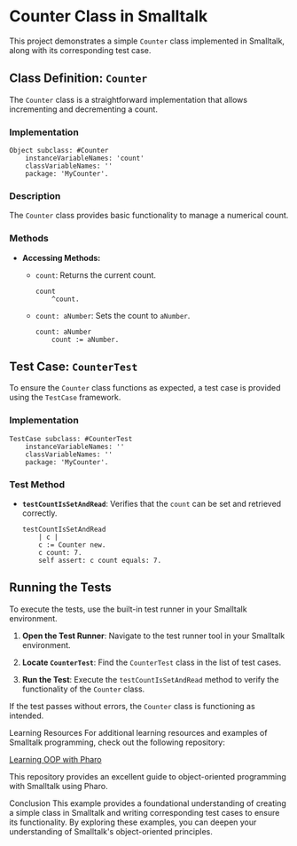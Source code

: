 # Counter Class in Smalltalk

This project demonstrates a simple `Counter` class implemented in Smalltalk, along with its corresponding test case.

## Class Definition: `Counter`

The `Counter` class is a straightforward implementation that allows incrementing and decrementing a count.

### Implementation

```smalltalk
Object subclass: #Counter
    instanceVariableNames: 'count'
    classVariableNames: ''
    package: 'MyCounter'.
```

### Description

The `Counter` class provides basic functionality to manage a numerical count.

### Methods

- **Accessing Methods:**

  - `count`: Returns the current count.

    ```smalltalk
    count
        ^count.
    ```

  - `count: aNumber`: Sets the count to `aNumber`.

    ```smalltalk
    count: aNumber
        count := aNumber.
    ```

## Test Case: `CounterTest`

To ensure the `Counter` class functions as expected, a test case is provided using the `TestCase` framework.

### Implementation

```smalltalk
TestCase subclass: #CounterTest
    instanceVariableNames: ''
    classVariableNames: ''
    package: 'MyCounter'.
```

### Test Method

- **`testCountIsSetAndRead`**: Verifies that the `count` can be set and retrieved correctly.

  ```smalltalk
  testCountIsSetAndRead
      | c |
      c := Counter new.
      c count: 7.
      self assert: c count equals: 7.
  ```

## Running the Tests

To execute the tests, use the built-in test runner in your Smalltalk environment.

1. **Open the Test Runner**: Navigate to the test runner tool in your Smalltalk environment.

2. **Locate `CounterTest`**: Find the `CounterTest` class in the list of test cases.

3. **Run the Test**: Execute the `testCountIsSetAndRead` method to verify the functionality of the `Counter` class.

If the test passes without errors, the `Counter` class is functioning as intended.

Learning Resources
For additional learning resources and examples of Smalltalk programming, check out the following repository:

[Learning OOP with Pharo](https://github.com/SquareBracketAssociates/LearningOOPWithPharo/tree/master)

This repository provides an excellent guide to object-oriented programming with Smalltalk using Pharo.

Conclusion
This example provides a foundational understanding of creating a simple class in Smalltalk and writing corresponding test cases to ensure its functionality. By exploring these examples, you can deepen your understanding of Smalltalk's object-oriented principles.
